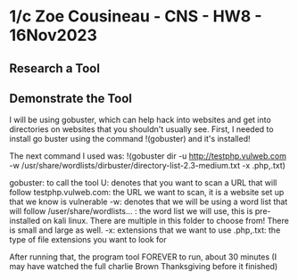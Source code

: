# 1/c Zoe Cousineau - CNS - HW8 - 16Nov2023

## Research a Tool


## Demonstrate the Tool

I will be using gobuster, which can help hack into websites and get into directories on websites that you shouldn't usually see. First, I needed to install go buster using the command 
!(gobuster)
and it's installed!

The next command I used was:
!(gobuster dir -u http://testphp.vulweb.com -w /usr/share/wordlists/dirbuster/directory-list-2.3-medium.txt -x .php,.txt)

gobuster: to call the tool
U: denotes that you want to scan a URL that will follow
testphp.vulweb.com: the URL we want to scan, it is a website set up that we know is vulnerable
-w: denotes that we will be using a word list that will follow
/user/share/wordlists... : the word list we will use, this is pre-installed on kali linux. There are multiple in this folder to choose from! There is small and large as well. 
-x: extensions that we want to use
.php,.txt: the type of file extensions you want to look for

After running that, the program tool FOREVER to run, about 30 minutes (I may have watched the full charlie Brown Thanksgiving before it finished)
